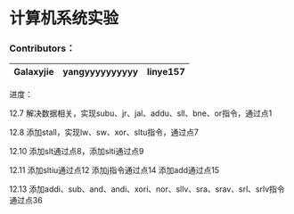 # 计算机系统实验

### **Contributors：**

| Galaxyjie | yangyyyyyyyyyy | linye157 |
| --------- | -------------- | -------- |

进度：

12.7 解决数据相关，实现subu、jr、jal、addu、sll、bne、or指令，通过点1

12.8 添加stall，实现lw、sw、xor、sltu指令，通过点7

12.10 添加slt通过点8，添加slti通过点9

12.11 添加sltiu通过点12 添加j指令通过点14 添加add通过点15

12.13 添加addi、sub、and、andi、xori、nor、sllv、sra、srav、srl、srlv指令通过点36
